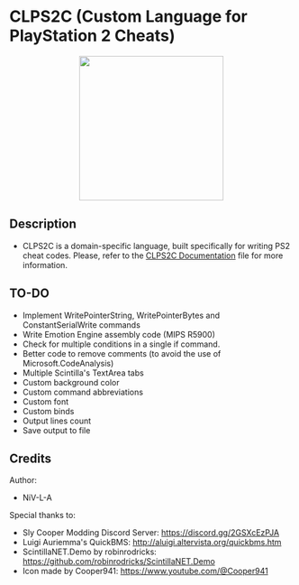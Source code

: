 # CLPS2C (Custom Language for PlayStation 2 Cheats) #
<p align="center">
  <img width="256" height="256" src="https://github.com/NiV-L-A/CLPS2C/blob/master/CLPS2C/256x256.ico">
</p>

## Description ##
- CLPS2C is a domain-specific language, built specifically for writing PS2 cheat codes. Please, refer to the [CLPS2C Documentation](https://github.com/NiV-L-A/Endless-Ocean-MDL-to-OBJ/blob/master/.gitignore) file for more information.

## TO-DO ##
- Implement WritePointerString, WritePointerBytes and ConstantSerialWrite commands
- Write Emotion Engine assembly code (MIPS R5900)
- Check for multiple conditions in a single if command.
- Better code to remove comments (to avoid the use of Microsoft.CodeAnalysis)
- Multiple Scintilla's TextArea tabs
- Custom background color
- Custom command abbreviations
- Custom font
- Custom binds
- Output lines count
- Save output to file

## Credits ##
Author:
- NiV-L-A

Special thanks to:
- Sly Cooper Modding Discord Server: https://discord.gg/2GSXcEzPJA
- Luigi Auriemma's QuickBMS: http://aluigi.altervista.org/quickbms.htm
- ScintillaNET.Demo by robinrodricks: https://github.com/robinrodricks/ScintillaNET.Demo
- Icon made by Cooper941: https://www.youtube.com/@Cooper941